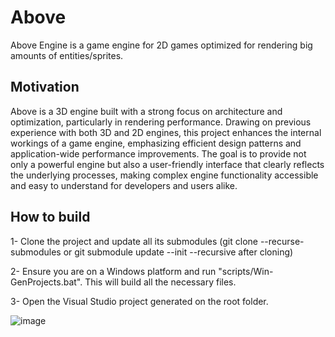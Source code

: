 # Above
Above Engine is a game engine for 2D games optimized for rendering big amounts of entities/sprites.

## Motivation
Above is a 3D engine built with a strong focus on architecture and optimization, particularly in rendering performance. Drawing on previous experience with both 3D and 2D engines, this project enhances the internal workings of a game engine, emphasizing efficient design patterns and application-wide performance improvements. The goal is to provide not only a powerful engine but also a user-friendly interface that clearly reflects the underlying processes, making complex engine functionality accessible and easy to understand for developers and users alike.

## How to build
1- Clone the project and update all its submodules (git clone --recurse-submodules or git submodule update --init --recursive after cloning)

2- Ensure you are on a Windows platform and run "scripts/Win-GenProjects.bat". This will build all the necessary files.

3- Open the Visual Studio project generated on the root folder.

![image](https://github.com/LoronsoDev/Above/assets/6765871/ffca5eb0-9c7e-4c00-bb24-324d9e1ca6c6)
